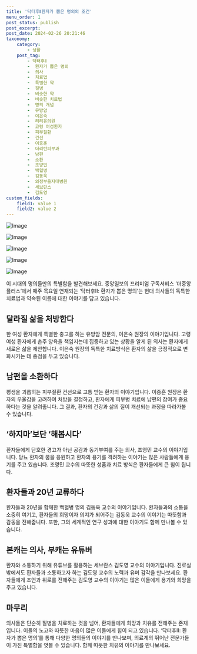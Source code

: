 ```yaml
---
title: '닥터후Ⅱ환자가 뽑은 명의의 조건'
menu_order: 1
post_status: publish
post_excerpt: 
post_date: 2024-02-26 20:21:46
taxonomy:
    category:
        - 생활
    post_tag:
        - 닥터후Ⅱ
        -  환자가 뽑은 명의
        -  의사
        -  치료법
        -  특별한 약
        -  질병
        -  비슷한 약
        -  비슷한 치료법
        -  명의 개념
        -  유방암
        -  이은숙
        -  리리유의원
        -  고령 여성환자
        -  피부질환
        -  건선
        -  이증훈
        -  더리턴피부과
        -  남편
        -  소환
        -  조양민
        -  백혈병
        -  김동욱
        -  의정부을지대병원
        -  세브란스
        -  김도영
custom_fields:
    field1: value 1
    field2: value 2
---
```


![Image](https://imgnews.pstatic.net/image/025/2024/02/25/0003343480_001_20240226060344174.jpg?type=w647)

![Image](https://imgnews.pstatic.net/image/025/2024/02/25/0003343480_002_20240226060344199.jpg?type=w647)

![Image](https://imgnews.pstatic.net/image/025/2024/02/25/0003343480_003_20240226060344225.jpg?type=w647)

![Image](https://imgnews.pstatic.net/image/025/2024/02/25/0003343480_004_20240226060344254.jpg?type=w647)

![Image](https://imgnews.pstatic.net/image/025/2024/02/25/0003343480_005_20240226060344281.jpg?type=w647)

이 시대의 명의들만의 특별함을 발견해보세요. 중앙일보의 프리미엄 구독서비스 ‘더중앙플러스’에서 매주 목요일 연재되는 ‘닥터후Ⅱ: 환자가 뽑은 명의’는 현대 의사들의 독특한 치료법과 약속된 이름에 대한 이야기를 담고 있습니다.
## 달라질 삶을 처방한다
한 여성 환자에게 특별한 충고를 하는 유방암 전문의, 이은숙 원장의 이야기입니다. 고령 여성 환자에게 손주 양육을 책임지는데 집중하고 있는 상황을 알게 된 의사는 환자에게 새로운 삶을 제안합니다. 이은숙 원장의 독특한 치료방식은 환자의 삶을 긍정적으로 변화시키는 데 중점을 두고 있습니다.
## 남편을 소환하다
평생을 괴롭히는 피부질환 건선으로 고통 받는 환자의 이야기입니다. 이증훈 원장은 환자의 우울감을 고려하여 처방을 결정하고, 환자에게 피부병 치료에 남편의 참여가 중요하다는 것을 알려줍니다. 그 결과, 환자의 건강과 삶의 질이 개선되는 과정을 따라가볼 수 있습니다.
## ‘하지마’보단 ‘해봅시다’
환자들에게 단호한 경고가 아닌 공감과 동기부여를 주는 의사, 조영민 교수의 이야기입니다. 당뇨 환자의 꿈을 응원하고 환자의 용기를 격려하는 이야기는 많은 사람들에게 용기를 주고 있습니다. 조영민 교수의 따뜻한 성품과 치료 방식은 환자들에게 큰 힘이 됩니다.
## 환자들과 20년 교류하다
환자들과 20년을 함께한 백혈병 명의 김동욱 교수의 이야기입니다. 환자들과의 소통을 소중히 여기고, 환자들의 희망이자 의지가 되어주는 김동욱 교수의 이야기는 따뜻함과 감동을 전해줍니다. 또한, 그의 세계적인 연구 성과에 대한 이야기도 함께 만나볼 수 있습니다.
## 본캐는 의사, 부캐는 유튜버
환자와 소통하기 위해 유튜브를 활용하는 세브란스 김도영 교수의 이야기입니다. 진료실 밖에서도 환자들과 소통하고자 하는 김도영 교수의 노력과 유머 감각을 만나보세요. 환자들에게 조언과 위로를 전해주는 김도영 교수의 이야기는 많은 이들에게 용기와 희망을 주고 있습니다.
## 마무리
의사들은 단순히 질병을 치료하는 것을 넘어, 환자들에게 희망과 치유를 전해주는 존재입니다. 이들의 노고와 따뜻한 마음이 많은 이들에게 힘이 되고 있습니다. ‘닥터후Ⅱ: 환자가 뽑은 명의’를 통해 다양한 명의들의 이야기를 만나보며, 의료계의 뛰어난 전문가들이 가진 특별함을 엿볼 수 있습니다. 함께 따뜻한 치유의 이야기를 만나보세요.
